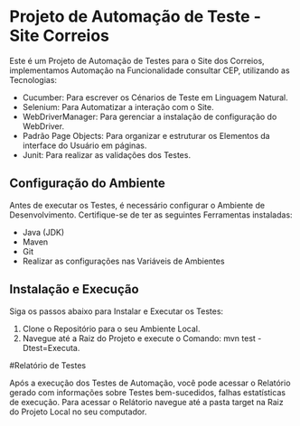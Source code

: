 # Projeto de Automação de Teste - Site Correios

Este é um Projeto de Automação de Testes para o Site dos Correios, implementamos Automação na Funcionalidade consultar CEP, utilizando as Tecnologias:

- Cucumber: Para escrever os Cénarios de Teste em Linguagem Natural.
- Selenium: Para Automatizar a interação com o Site.
- WebDriverManager: Para gerenciar a instalação de configuração do WebDriver.
- Padrão Page Objects: Para organizar e estruturar os Elementos da interface do Usuário em páginas.
- Junit: Para realizar as validações dos Testes.

## Configuração do Ambiente

Antes de executar os Testes, é necessário configurar o Ambiente de Desenvolvimento. Certifique-se de ter as seguintes Ferramentas instaladas:

- Java (JDK)
- Maven 
- Git
- Realizar as configurações nas Variáveis de Ambientes

## Instalação e Execução

Siga os passos abaixo para Instalar e Executar os Testes:

1. Clone o Repositório para o seu Ambiente Local.
2. Navegue até a Raiz do Projeto e execute o Comando: mvn test -Dtest=Executa.

#Relatório de Testes

Após a execução dos Testes de Automação, você pode acessar o Relatório gerado com informações sobre Testes bem-sucedidos, falhas estatísticas de execução.
Para acessar o Relátorio navegue até a pasta target na Raiz do Projeto Local no seu computador.